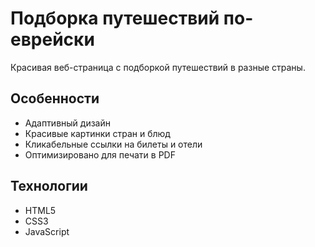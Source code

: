# Подборка путешествий по-еврейски

Красивая веб-страница с подборкой путешествий в разные страны.

## Особенности
- Адаптивный дизайн
- Красивые картинки стран и блюд
- Кликабельные ссылки на билеты и отели
- Оптимизировано для печати в PDF

## Технологии
- HTML5
- CSS3
- JavaScript 